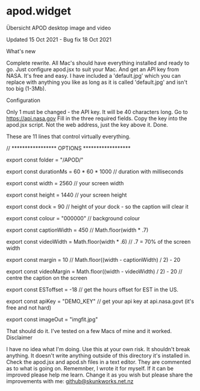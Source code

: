 # apod.widget
Übersicht APOD desktop image and video

Updated 15 Oct 2021 - Bug fix 18 Oct 2021

What's new

Complete rewrite. All Mac's should have everything installed and ready to go. 
Just configure apod.jsx to suit your Mac.
And get an API key from NASA. It's free and easy. 
I have included a 'default.jpg' which you can replace with anything you like as long as it is called 'default.jpg' and isn't too big (1-3Mb).

Configuration

Only 1 must be changed - the API key. It will be 40 characters long.
Go to https://api.nasa.gov
Fill in the three required fields.
Copy the key into the apod.jsx script. Not the web address, just the key above it.
Done.

These are 11 lines that control virtually everything.

// ***************** OPTIONS ******************

export const folder = "/APOD/"

export const durationMs = 60 * 60 * 1000 // duration with milliseconds

export const width = 2560 // your screen width

export const height = 1440 // your screen height

export const dock = 90 // height of your dock - so the caption will clear it

export const colour = "000000" // background colour

export const captionWidth = 450 // Math.floor(width * .7)

export const videoWidth = Math.floor(width * .6) // .7 = 70% of the screen width

export const margin = 10 // Math.floor((width - captionWidth) / 2) - 20

export const videoMargin = Math.floor((width - videoWidth) / 2) - 20 // centre the caption on the screen

export const ESToffset = -18 // get the hours offset for EST in the US.

export const apiKey = "DEMO_KEY" // get your api key at api.nasa.govt  (it's free and not hard)

export const imageOut = "imgfit.jpg"


That should do it. I've tested on a few Macs of mine and it worked.
Disclaimer

I have no idea what I'm doing. 
Use this at your own risk. It shouldn't break anything. It doesn't write anything outside of this directory it's installed in. Check the apod.jsx and apod.sh files in a text editor. They are commented as to what is going on.
Rememnber, I wrote it for myself. If it can be improved please help me learn. 
Change it as you wish but please share the improvements with me: github@skunkworks.net.nz
